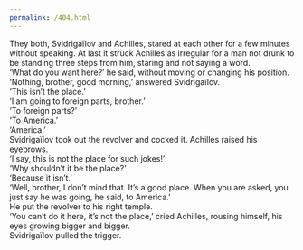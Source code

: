 ```yaml
---
permalink: /404.html
---
```

They both, Svidrigaïlov and Achilles, stared at each other for a few minutes without speaking. At last it struck Achilles as irregular for a man not drunk to be standing three steps from him, staring and not saying a word.  
‘What do you want here?’ he said, without moving or changing his position.  
‘Nothing, brother, good morning,’ answered Svidrigaïlov.  
‘This isn’t the place.’  
‘I am going to foreign parts, brother.’  
‘To foreign parts?’  
‘To America.’  
‘America.’  
Svidrigaïlov took out the revolver and cocked it. Achilles raised his eyebrows.  
‘I say, this is not the place for such jokes!’  
‘Why shouldn’t it be the place?’  
‘Because it isn’t.’  
‘Well, brother, I don’t mind that. It’s a good place. When you are asked, you just say he was going, he said, to America.’  
He put the revolver to his right temple.  
‘You can’t do it here, it’s not the place,’ cried Achilles, rousing himself, his eyes growing bigger and bigger.  
Svidrigaïlov pulled the trigger.  
